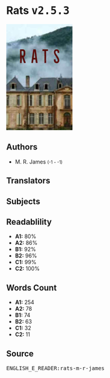 # Rats <kbd>v2.5.3</kbd>

![](./cover.medium.jpg "")

## Authors


 - M. R. James <small>(-1 - -1)</small>

## Translators



## Subjects



## Readablility


 - **A1:** 80%
 - **A2:** 86%
 - **B1:** 92%
 - **B2:** 96%
 - **C1:** 99%
 - **C2:** 100%

## Words Count


 - **A1:** 254
 - **A2:** 78
 - **B1:** 74
 - **B2:** 63
 - **C1:** 32
 - **C2:** 11

## Source


<kbd>ENGLISH_E_READER:rats-m-r-james</kbd>

